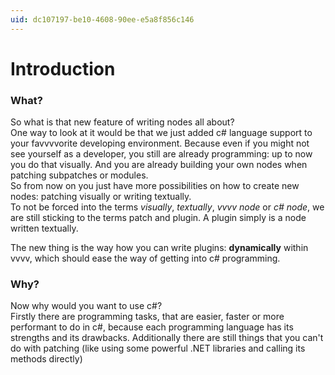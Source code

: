 ```yaml
---
uid: dc107197-be10-4608-90ee-e5a8f856c146
---
```


#  Introduction
### What?
So what is that new feature of writing nodes all about?  
One way to look at it would be that we just added c# language support to your favvvvorite developing environment. Because even if you might not see yourself as a developer, you still are already programming: up to now you do that visually. And you are already building your own nodes when patching subpatches or modules.  
So from now on you just have more possibilities on how to create new nodes: patching visually or writing textually.  
To not be forced into the terms *visually*, *textually*, *vvvv node* or *c# node*, we are still sticking to the terms patch and plugin. A plugin simply is a node written textually.  

The new thing is the way how you can write plugins: **dynamically** within vvvv, which should ease the way of getting into c# programming.  

### Why?
Now why would you want to use c#?  
Firstly there are programming tasks, that are easier, faster or more performant to do in c#, because each programming language has its strengths and its drawbacks. Additionally there are still things that you can't do with patching (like using some powerful .NET libraries and calling its methods directly)  

